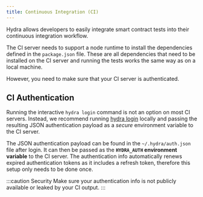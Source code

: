 ```yaml
---
title: Continuous Integration (CI)
---
```


Hydra allows developers to easily integrate smart contract tests into their continuous integration workflow.

The CI server needs to support a node runtime to install the dependencies defined in the `package.json` file.
These are all dependencies that need to be installed on the CI server and running the tests works the same way as on a local machine.

However, you need to make sure that your CI server is authenticated.

## CI Authentication

Running the interactive `hydra login` command is not an option on most CI servers.
Instead, we recommend running [hydra login](../cli/cli.md#login) locally and passing the resulting JSON authentication payload as a _secure_ environment variable to the CI server.

The JSON authentication payload can be found in the `~/.hydra/auth.json` file after login. It can then be passed as the **`HYDRA_AUTH` environment variable** to the CI server.
The authentication info automatically renews expired authentication tokens as it includes a refresh token, therefore this setup only needs to be done once.

:::caution Security
Make sure your authentication info is not publicly available or leaked by your CI output.
:::

